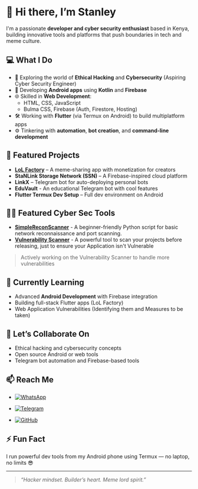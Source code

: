 # 👋 Hi there, I’m Stanley

I'm a passionate **developer and cyber security enthusiast** based in Kenya, building innovative tools and platforms that push boundaries in tech and meme culture.

## 💻 What I Do
- 🔐 Exploring the world of **Ethical Hacking** and **Cybersecurity** (Aspiring Cyber Security Engineer)
- 📱 Developing **Android apps** using **Kotlin** and **Firebase**
- 🌐 Skilled in **Web Development**:  
  - HTML, CSS, JavaScript  
  - Bulma CSS, Firebase (Auth, Firestore, Hosting)  
- 🛠️ Working with **Flutter** (via Termux on Android) to build multiplatform apps  
- ⚙️ Tinkering with **automation**, **bot creation**, and **command-line development**

## 🚀 Featured Projects
- [**LoL Factory**](https://the-lol-factory.vercel.app/auth.html) – A meme-sharing app with monetization for creators  
- **StaNLink Storage Network (SSN)** – A Firebase-inspired cloud platform  
- **LinkX** – Telegram bot for auto-deploying personal bots  
- **EduVault** - An educational Telegram bot with cool features  
- **Flutter Termux Dev Setup** – Full dev environment on Android

## 👨‍💻 Featured Cyber Sec Tools
- [**SimpleReconScanner**](https://github.com/Stanley-blik/SimpleReconScanner) - A beginner-friendly Python script for basic network reconnaissance and port scanning.<br>
- [**Vulnerability Scanner**](https://github.com/Stanley-blik/VulnerabilityScanner.git) - A powerful tool to scan your projects before releasing, just to ensure your Application isn't Vulnerable<br>
> Actively working on the Vulnerability Scanner to handle more vulnerabilities 

## 🌱 Currently Learning
- Advanced **Android Development** with Firebase integration  
- Building full-stack Flutter apps (LoL Factory)
- Web Application Vulnerabilities (Identifying them and Measures to be taken)

## 🤝 Let’s Collaborate On
- Ethical hacking and cybersecurity concepts  
- Open source Android or web tools  
- Telegram bot automation and Firebase-based tools

## 📫 Reach Me
- [![WhatsApp](https://img.shields.io/badge/WhatsApp-Your%20WhatsApp%20Number-25D366?style=for-the-badge&logo=whatsapp&logoColor=white)](https://wa.me/254754218952)
  
- [![Telegram](https://img.shields.io/badge/Telegram-Your%20Telegram%20Username-2CA5E0?style=for-the-badge&logo=telegram&logoColor=white)](https://t.me/StanlinkAdmin_bot)

- [![GitHub](https://img.shields.io/badge/GitHub-181717?style=for-the-badge&logo=github&logoColor=white)](https://github.com/Stanley-blik)


## ⚡ Fun Fact
I run powerful dev tools from my Android phone using Termux — no laptop, no limits 😎

---

> *“Hacker mindset. Builder’s heart. Meme lord spirit.”*

<!---
Stanley-blik/Stanley-blik is a ✨ special ✨ repository because its `README.md` (this file) appears on your GitHub profile.
You can click the Preview link to take a look at your changes.
--->

